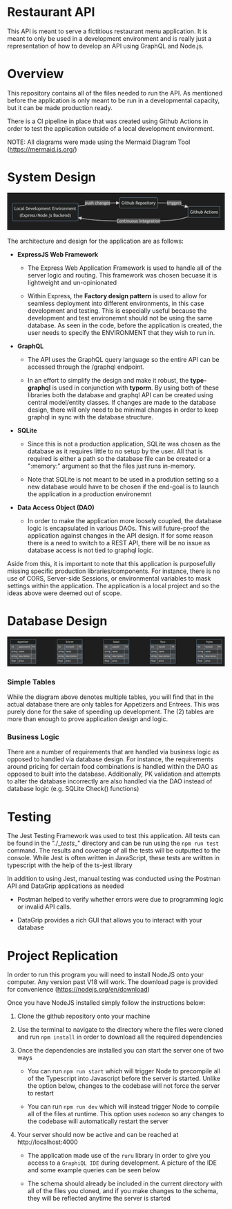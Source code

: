 # Restaurant API

This API is meant to serve a fictitious restaurant menu application. It is meant to only be used in a development environment and is really just a representation of how to develop an API using GraphQL and Node.js.

# Overview

This repository contains all of the files needed to run the API. As mentioned before the application is only meant to be run in a developmental capacity, but it can be made production ready.

There is a CI pipeline in place that was created using Github Actions in order to test the application outside of a local development environment. 

NOTE: All diagrams were made using the Mermaid Diagram Tool (https://mermaid.js.org/)


# System Design
![](./readme-assets/system-design.png)

The architecture and design for the application are as follows:

- **ExpressJS Web Framework**
    - The Express Web Application Framework is used to handle all of the server logic and routing. This framework was chosen becuase it is lightweight and un-opinionated

    - Within Express, the **Factory design pattern** is used to allow for seamless deployment into different environments, in this case development and testing. This is especially useful because the development and test environemnt should not be using the same database. As seen in the code, before the application is created, the user needs to specify the ENVIRONMENT that they wish to run in.

- **GraphQL**
    - The API uses the GraphQL query language so the entire API can be accessed through the /graphql endpoint.
    
    - In an effort to simplify the design and make it robust, the **type-graphql** is used in conjunction with **typorm**. By using both of these libraries both the database and graphql API can be created using central model/entity classes. If changes are made to the database design, there will only need to be minimal changes in order to keep graphql in sync with the database structure.

- **SQLite**
    - Since this is not a production application, SQLite was chosen as the database as it requires little to no setup by the user. All that is required is either a path so the database file can be created or a ":memory:" argument so that the files just runs in-memory.

    - Note that SQLite is not meant to be used in a prodution setting so a new database would have to be chosen if the end-goal is to launch the application in a production environemnt

- **Data Access Object (DAO)**
    - In order to make the application more loosely coupled, the database logic is encapsulated in various DAOs. This will future-proof the application against changes in the API design. If for some reason there is a need to switch to a REST API, there will be no issue as database access is not tied to graphql logic.

Aside from this, it is important to note that this application is purposefully missing specific production libraries/components. For instance, there is no use of CORS, Server-side Sessions, or environmental variables to mask settings within the application. The application is a local project and so the ideas above were deemed out of scope.


# Database Design
![](./readme-assets/simple-tables.png)

### Simple Tables
While the diagram above denotes multiple tables, you will find that in the actual database there are only tables for Appetizers and Entrees. This was purely done for the sake of speeding up development. The (2) tables are more than enough to prove application design and logic.

### Business Logic
There are a number of requirements that are handled via business logic as opposed to handled via database design. For instance, the requirements around pricing for certain food combinations is handled within the DAO as opposed to built into the database. Additionally, PK validation and attempts to alter the database incorrectly are also handled via the DAO instead of database logic (e.g. SQLite Check() functions)

# Testing

The Jest Testing Framework was used to test this application. All tests can be found in the "./\__tests__" directory and can be run using the ```npm run test``` command. The results and coverage of all the tests will be outputted to the console. While Jest is often written in JavaScript, these tests are written in typescript with the help of the ts-jest library

In addition to using Jest, manual testing was conducted using the Postman API and DataGrip applications as needed
- Postman helped to verify whether errors were due to programming logic or invalid API calls.

- DataGrip provides a rich GUI that allows you to interact with your database

# Project Replication

In order to run this program you will need to install NodeJS onto your computer. Any version past V18 will work. The download page is provided for convenience (https://nodejs.org/en/download)

Once you have NodeJS installed simply follow the instructions below:

1. Clone the github repository onto your machine

2. Use the terminal to navigate to the directory where the files were cloned and run ```npm install``` in order to download all the required dependencies

3. Once the dependencies are installed you can start the server one of two ways
    - You can run ```npm run start``` which will trigger Node to precompile all of the Typescript into Javascript before the server is started. Unlike the option below, changes to the codebase will not force the server to restart
    
    - You can run ```npm run dev``` which will instead trigger Node to compile all of the files at runtime. This option uses ```nodemon``` so any changes to the codebase will automatically restart the server

4. Your server should now be active and can be reached at http://localhost:4000
    - The application made use of the ```ruru``` library in order to give you access to a ```GraphiQL IDE``` during development. A picture of the IDE and some example queries can be seen below
    
    - The schema should already be included in the current directory with all of the files you cloned, and if you make changes to the schema, they will be reflected anytime the server is started